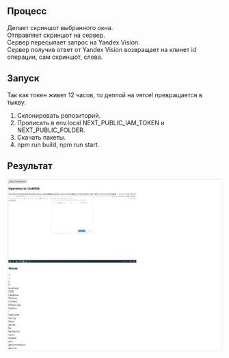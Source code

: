 ## Процесс

Делает скриншот выбранного окна.  
Отправляет скриншот на сервер.  
Сервер пересылает запрос на Yandex Vision.  
Сервер получив ответ от Yandex Vision возвращает на клинет id операции, сам скриншот, слова.

## Запуск  

Так как токен живет 12 часов, то деплой на vercel превращается в тыкву.  

1. Склонировать репозиторий.
2. Прописать в env.local NEXT_PUBLIC_IAM_TOKEN и NEXT_PUBLIC_FOLDER.  
3. Скачать пакеты.  
4. npm run build, npm run start.  

## Результат  
![img.png](public/img.png)
